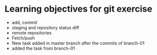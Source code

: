 # Learning objectives for git exercise

* add, commit
* staging and repository status diff
* remote repositories
* Fetch/push
* New task added in master branch after the commits of branch-01
* added the task from branch-01

